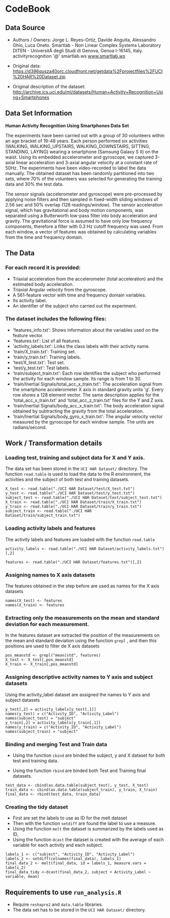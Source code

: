 # CodeBook

## Data Source

* Authors / Owners:
Jorge L. Reyes-Ortiz, Davide Anguita, Alessandro Ghio, Luca Oneto. 
Smartlab - Non Linear Complex Systems Laboratory 
DITEN - UniversitÃ  degli Studi di Genova, Genoa I-16145, Italy. 
activityrecognition '@' smartlab.ws 
www.smartlab.ws

* Original data: <https://d396qusza40orc.cloudfront.net/getdata%2Fprojectfiles%2FUCI%20HAR%20Dataset.zip>

* Original description of the dataset: <http://archive.ics.uci.edu/ml/datasets/Human+Activity+Recognition+Using+Smartphones>

## Data Set Information

**Human Activity Recognition Using Smartphones Data Set**

The experiments have been carried out with a group of 30 volunteers within an age bracket of 19-48 years. Each person performed six activities (WALKING, WALKING_UPSTAIRS, WALKING_DOWNSTAIRS, SITTING, STANDING, LAYING) wearing a smartphone (Samsung Galaxy S II) on the waist. Using its embedded accelerometer and gyroscope, we captured 3-axial linear acceleration and 3-axial angular velocity at a constant rate of 50Hz. The experiments have been video-recorded to label the data manually. The obtained dataset has been randomly partitioned into two sets, where 70% of the volunteers was selected for generating the training data and 30% the test data. 

The sensor signals (accelerometer and gyroscope) were pre-processed by applying noise filters and then sampled in fixed-width sliding windows of 2.56 sec and 50% overlap (128 readings/window). The sensor acceleration signal, which has gravitational and body motion components, was separated using a Butterworth low-pass filter into body acceleration and gravity. The gravitational force is assumed to have only low frequency components, therefore a filter with 0.3 Hz cutoff frequency was used. From each window, a vector of features was obtained by calculating variables from the time and frequency domain.

## The Data

### For each record it is provided:

* Triaxial acceleration from the accelerometer (total acceleration) and the estimated body acceleration.
* Triaxial Angular velocity from the gyroscope. 
* A 561-feature vector with time and frequency domain variables. 
* Its activity label. 
* An identifier of the subject who carried out the experiment.

### The dataset includes the following files:

* 'features_info.txt': Shows information about the variables used on the feature vector.
* 'features.txt': List of all features.
* 'activity_labels.txt': Links the class labels with their activity name.
* 'train/X_train.txt': Training set.
* 'train/y_train.txt': Training labels.
* 'test/X_test.txt': Test set.
* 'test/y_test.txt': Test labels.
* 'train/subject_train.txt': Each row identifies the subject who performed the activity for each window sample. Its range is from 1 to 30. 
* 'train/Inertial Signals/total_acc_x_train.txt': The acceleration signal from the smartphone accelerometer X axis in standard gravity units 'g'. Every row shows a 128 element vector. The same description applies for the 'total_acc_x_train.txt' and 'total_acc_z_train.txt' files for the Y and Z axis. 
* 'train/Inertial Signals/body_acc_x_train.txt': The body acceleration signal obtained by subtracting the gravity from the total acceleration. 
* 'train/Inertial Signals/body_gyro_x_train.txt': The angular velocity vector measured by the gyroscope for each window sample. The units are radians/second. 


## Work / Transformation details

### Loading test, training and subject data for X and Y axis.

The data set has been stored in the `UCI HAR Dataset/` directory.
The function `read.table` is used to load the data to the R environment, the activities and the subject of both test and training datasets.

```
X_test <- read.table("./UCI HAR Dataset/test/X_test.txt")
y_test <- read.table("./UCI HAR Dataset/test/y_test.txt")
subject_test <- read.table("./UCI HAR Dataset/test/subject_test.txt")
X_train <- read.table("./UCI HAR Dataset/train/X_train.txt")
y_train <- read.table("./UCI HAR Dataset/train/y_train.txt")
subject_train <- read.table("./UCI HAR Dataset/train/subject_train.txt")
```

### Loading activity labels and features

The activity labels and features are loaded with the function `read.table`

```
activity_labels <- read.table("./UCI HAR Dataset/activity_labels.txt")[,2]

features <- read.table("./UCI HAR Dataset/features.txt")[,2]
```

### Assigning names to X axis datasets

The features obtained in the step before are used as names for the X axis datasets

```
names(X_test) <- features
names(X_train) <- features
```

### Extracting only the measurements on the mean and standard deviation for each measurement.

In the features dataset are extracted the position of the measurements on the mean and standard deviation using the function `grepl` , and then this positions are used to filter de X axis datasets

```
pos_meanstd <- grepl("mean|std", features)
X_test <- X_test[,pos_meanstd]
X_train <- X_train[,pos_meanstd]
```


### Assigning descriptive activity names to Y axis and subject datasets

Using the activity_label dataset are assigned the names to Y axis and subject datasets

```
y_test[,2] = activity_labels[y_test[,1]]
names(y_test) = c("Activity_ID", "Activity_Label")
names(subject_test) = "subject"
y_train[,2] = activity_labels[y_train[,1]]
names(y_train) = c("Activity_ID", "Activity_Label")
names(subject_train) = "subject"
```

### Binding and merging Test and Train data

* Using the function `cbind` are binded the subject, y and X dataset for both test and training data.

* Using the function `rbind` are binded both Test and Training final datasets.

```
test_data <- cbind(as.data.table(subject_test), y_test, X_test)
train_data <- cbind(as.data.table(subject_train), y_train, X_train)
final_data <- rbind(test_data, train_data)
```

### Creating the tidy dataset
* First are set the labels to use as ID for the melt dataset
* Then with the function `setdiff` are found the label to use a measure.
* Using the function `melt` the dataset is summarized by the labels used as ID,
* Using the function `dcast` the dataset is created with the average of each variable for each activity and each subject.

```
labels_1 <- c("subject", "Activity_ID", "Activity_Label") 
labels_2 <- setdiff(colnames(final_data), labels_1) 
final_data_2 <- melt(final_data, id = labels_1, measure.vars = labels_2)
final_data_tidy <-dcast(final_data_2, subject + Activity_Label ~ variable, mean)
```


## Requirements to use  ```run_analysis.R``` 

* Require ```reshapre2``` and ```data.table``` libraries.
* The data set has to be stored in the `UCI HAR Dataset/` directory.




